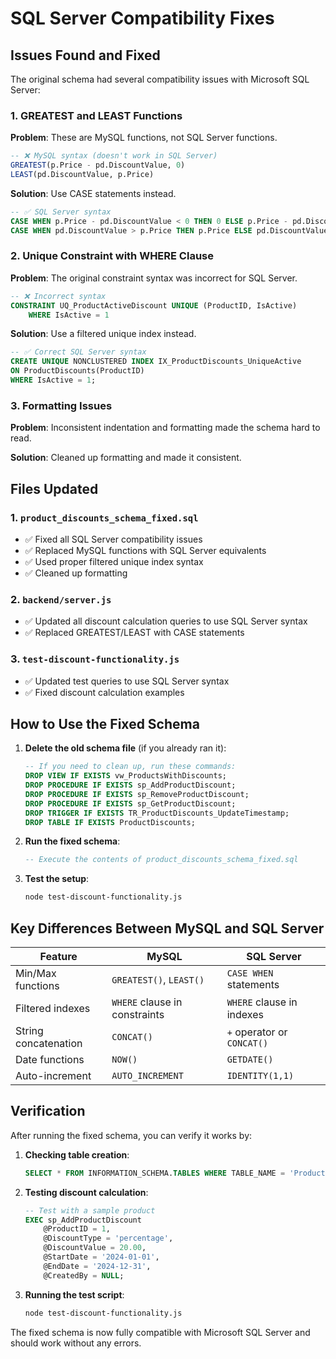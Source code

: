 # SQL Server Compatibility Fixes

## Issues Found and Fixed

The original schema had several compatibility issues with Microsoft SQL Server:

### 1. **GREATEST and LEAST Functions**

**Problem**: These are MySQL functions, not SQL Server functions.

```sql
-- ❌ MySQL syntax (doesn't work in SQL Server)
GREATEST(p.Price - pd.DiscountValue, 0)
LEAST(pd.DiscountValue, p.Price)
```

**Solution**: Use CASE statements instead.

```sql
-- ✅ SQL Server syntax
CASE WHEN p.Price - pd.DiscountValue < 0 THEN 0 ELSE p.Price - pd.DiscountValue END
CASE WHEN pd.DiscountValue > p.Price THEN p.Price ELSE pd.DiscountValue END
```

### 2. **Unique Constraint with WHERE Clause**

**Problem**: The original constraint syntax was incorrect for SQL Server.

```sql
-- ❌ Incorrect syntax
CONSTRAINT UQ_ProductActiveDiscount UNIQUE (ProductID, IsActive)
    WHERE IsActive = 1
```

**Solution**: Use a filtered unique index instead.

```sql
-- ✅ Correct SQL Server syntax
CREATE UNIQUE NONCLUSTERED INDEX IX_ProductDiscounts_UniqueActive
ON ProductDiscounts(ProductID)
WHERE IsActive = 1;
```

### 3. **Formatting Issues**

**Problem**: Inconsistent indentation and formatting made the schema hard to read.

**Solution**: Cleaned up formatting and made it consistent.

## Files Updated

### 1. `product_discounts_schema_fixed.sql`

- ✅ Fixed all SQL Server compatibility issues
- ✅ Replaced MySQL functions with SQL Server equivalents
- ✅ Used proper filtered unique index syntax
- ✅ Cleaned up formatting

### 2. `backend/server.js`

- ✅ Updated all discount calculation queries to use SQL Server syntax
- ✅ Replaced GREATEST/LEAST with CASE statements

### 3. `test-discount-functionality.js`

- ✅ Updated test queries to use SQL Server syntax
- ✅ Fixed discount calculation examples

## How to Use the Fixed Schema

1. **Delete the old schema file** (if you already ran it):

   ```sql
   -- If you need to clean up, run these commands:
   DROP VIEW IF EXISTS vw_ProductsWithDiscounts;
   DROP PROCEDURE IF EXISTS sp_AddProductDiscount;
   DROP PROCEDURE IF EXISTS sp_RemoveProductDiscount;
   DROP PROCEDURE IF EXISTS sp_GetProductDiscount;
   DROP TRIGGER IF EXISTS TR_ProductDiscounts_UpdateTimestamp;
   DROP TABLE IF EXISTS ProductDiscounts;
   ```

2. **Run the fixed schema**:

   ```sql
   -- Execute the contents of product_discounts_schema_fixed.sql
   ```

3. **Test the setup**:
   ```bash
   node test-discount-functionality.js
   ```

## Key Differences Between MySQL and SQL Server

| Feature              | MySQL                         | SQL Server                 |
| -------------------- | ----------------------------- | -------------------------- |
| Min/Max functions    | `GREATEST()`, `LEAST()`       | `CASE WHEN` statements     |
| Filtered indexes     | `WHERE` clause in constraints | `WHERE` clause in indexes  |
| String concatenation | `CONCAT()`                    | `+` operator or `CONCAT()` |
| Date functions       | `NOW()`                       | `GETDATE()`                |
| Auto-increment       | `AUTO_INCREMENT`              | `IDENTITY(1,1)`            |

## Verification

After running the fixed schema, you can verify it works by:

1. **Checking table creation**:

   ```sql
   SELECT * FROM INFORMATION_SCHEMA.TABLES WHERE TABLE_NAME = 'ProductDiscounts';
   ```

2. **Testing discount calculation**:

   ```sql
   -- Test with a sample product
   EXEC sp_AddProductDiscount
       @ProductID = 1,
       @DiscountType = 'percentage',
       @DiscountValue = 20.00,
       @StartDate = '2024-01-01',
       @EndDate = '2024-12-31',
       @CreatedBy = NULL;
   ```

3. **Running the test script**:
   ```bash
   node test-discount-functionality.js
   ```

The fixed schema is now fully compatible with Microsoft SQL Server and should work without any errors.
